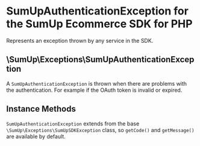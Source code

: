 # SumUpAuthenticationException for the SumUp Ecommerce SDK for PHP

Represents an exception thrown by any service in the SDK.

## \SumUp\Exceptions\SumUpAuthenticationException

A `SumUpAuthenticationException` is thrown when there are problems with the authentication. For example if the OAuth token is invalid or expired.

## Instance Methods

`SumUpAuthenticationException` extends from the base `\SumUp\Exceptions\SumUpSDKException` class, so `getCode()` and `getMessage()` are available by default.
